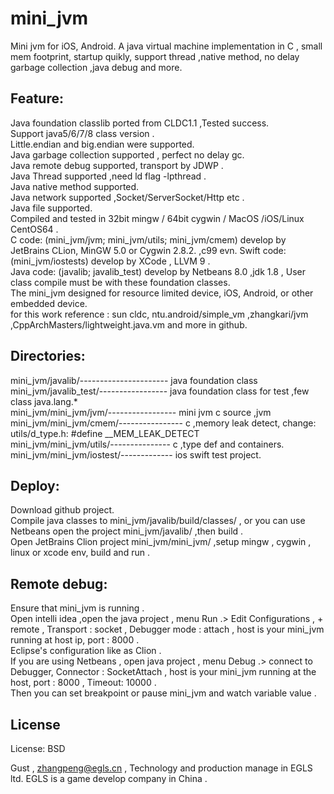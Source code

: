 # mini_jvm

  Mini jvm for iOS, Android. A java virtual machine implementation in C , small mem footprint, startup quikly, support thread ,native method, no delay garbage collection ,java debug and more.
  
## Feature:  

  Java foundation classlib ported from CLDC1.1 ,Tested success.  
  Support java5/6/7/8 class version .  
  Little.endian and big.endian were supported.   
  Java garbage collection supported , perfect no delay gc.   
  Java remote debug supported, transport by JDWP .  
  Java Thread supported ,need ld flag -lpthread .  
  Java native method supported.  
  Java network supported ,Socket/ServerSocket/Http etc .  
  Java file supported.  
  Compiled and tested in 32bit mingw / 64bit cygwin / MacOS /iOS/Linux CentOS64 .   
  C code: (mini_jvm/jvm; mini_jvm/utils; mini_jvm/cmem) develop by JetBrains CLion, MinGW 5.0 or Cygwin 2.8.2.  ,c99 evn.
  Swift code: (mini_jvm/iostests) develop by XCode , LLVM 9 .  
  Java code: (javalib; javalib_test) develop by Netbeans 8.0 ,jdk 1.8 , User class compile must be with these foundation classes.  
  The mini_jvm designed for resource limited device, iOS, Android, or other embedded device.  
  for this work reference : sun cldc, ntu.android/simple_vm ,zhangkari/jvm ,CppArchMasters/lightweight.java.vm and more in github.   
  
## Directories:  
  mini_jvm/javalib/---------------------- java foundation class  
  mini_jvm/javalib_test/----------------- java foundation class for test ,few class java.lang.*  
  mini_jvm/mini_jvm/jvm/----------------- mini jvm c source ,jvm   
  mini_jvm/mini_jvm/cmem/---------------- c ,memory leak detect, change: utils/d_type.h: #define __MEM_LEAK_DETECT     
  mini_jvm/mini_jvm/utils/--------------- c ,type def and containers.    
  mini_jvm/mini_jvm/iostest/------------- ios swift test project.      
  
  
  
## Deploy:  
  Download github project.  
  Compile java classes to  mini_jvm/javalib/build/classes/ , or you can use Netbeans open the project mini_jvm/javalib/ ,then build .  
  Open JetBrains Clion project mini_jvm/mini_jvm/ ,setup mingw , cygwin , linux or xcode env, build and run .  
  
  
## Remote debug:  
  Ensure that mini_jvm is running .  
  Open intelli idea ,open the java project , menu Run .> Edit Configurations , + remote , Transport : socket , Debugger mode : attach , host is your mini_jvm running at host ip, port : 8000 .  
  Eclipse's configuration  like as Clion .  
  If you are using Netbeans , open java project ,  menu Debug .> connect to Debugger, Connector : SocketAttach , host is your mini_jvm running at the host, port : 8000 , Timeout: 10000 .  
  Then you can set breakpoint or pause mini_jvm and watch variable value .  
  
  
  
## License
License:	BSD


Gust , zhangpeng@egls.cn , Technology and production manage in EGLS ltd. EGLS is a game develop company in China .